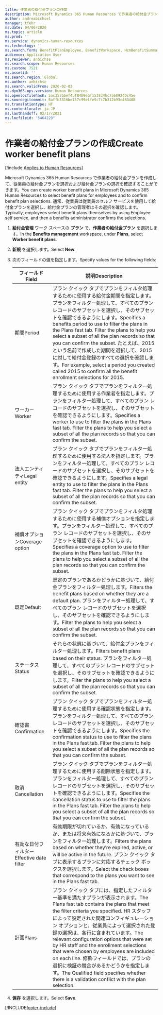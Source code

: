 ```yaml
---
title: 作業者の給付金プランの作成
description: Microsoft Dynamics 365 Human Resources で作業者の給付金プランを作成して、従業員の給付金プランを選択および給付金プランの選択を確認することができます。
author: andreabichsel
manager: tfehr
ms.date: 04/06/2020
ms.topic: article
ms.prod: ''
ms.service: dynamics-human-resources
ms.technology: ''
ms.search.form: BenefitPlanEmployee, BenefitWorkspace, HcmBenefitSummaryPart
audience: Application User
ms.reviewer: anbichse
ms.search.scope: Human Resources
ms.custom: 7521
ms.assetid: ''
ms.search.region: Global
ms.author: anbichse
ms.search.validFrom: 2020-02-03
ms.dyn365.ops.version: Human Resources
ms.openlocfilehash: 5ac357bbef4bf84b9eaf153834bc7a609240c45e
ms.sourcegitcommit: 6affb3316be757c99e1fe9c7c7b312b93c483408
ms.translationtype: HT
ms.contentlocale: ja-JP
ms.lasthandoff: 02/17/2021
ms.locfileid: "5464229"
---
```

# <a name="create-worker-benefit-plans"></a><span data-ttu-id="352a2-103">作業者の給付金プランの作成</span><span class="sxs-lookup"><span data-stu-id="352a2-103">Create worker benefit plans</span></span>

[!include [Applies to Human Resources](../includes/applies-to-hr.md)]

<span data-ttu-id="352a2-104">Microsoft Dynamics 365 Human Resources で作業者の給付金プランを作成して、従業員の給付金プランを選択および給付金プランの選択を確認することができます。</span><span class="sxs-lookup"><span data-stu-id="352a2-104">You can create worker benefit plans in Microsoft Dynamics 365 Human Resources to select benefit plans for employees and to confirm benefit plan selections.</span></span> <span data-ttu-id="352a2-105">通常、従業員は従業員のセルフ サービスを使用して給付金プランを選択し、給付金プランの管理者はその選択を確認します。</span><span class="sxs-lookup"><span data-stu-id="352a2-105">Typically, employees select benefit plans themselves by using Employee self service, and then a benefits administrator confirms the selections.</span></span> 

1. <span data-ttu-id="352a2-106">**給付金管理** ワーク スペースの **プラン** で、**作業者の給付金プラン** を選択します。</span><span class="sxs-lookup"><span data-stu-id="352a2-106">In the **Benefits management** workspace, under **Plans**, select **Worker benefit plans**.</span></span>

2. <span data-ttu-id="352a2-107">**新規** を選択します。</span><span class="sxs-lookup"><span data-stu-id="352a2-107">Select **New**.</span></span>

3. <span data-ttu-id="352a2-108">次のフィールドの値を指定します。</span><span class="sxs-lookup"><span data-stu-id="352a2-108">Specify values for the following fields:</span></span>

   | <span data-ttu-id="352a2-109">フィールド</span><span class="sxs-lookup"><span data-stu-id="352a2-109">Field</span></span> | <span data-ttu-id="352a2-110">説明</span><span class="sxs-lookup"><span data-stu-id="352a2-110">Description</span></span> |
   | --- | --- |
   | <span data-ttu-id="352a2-111">期間</span><span class="sxs-lookup"><span data-stu-id="352a2-111">Period</span></span> | <span data-ttu-id="352a2-112">プラン クイック タブでプランをフィルタ処理するために使用する給付金期間を指定します。プランをフィルター処理して、すべてのプラン レコードのサブセットを選択し、そのサブセットを確認できるようにします。</span><span class="sxs-lookup"><span data-stu-id="352a2-112">Specifies a benefits period to use to filter the plans in the Plans fast tab. Filter the plans to help you select a subset of all the plan records so that you can confirm the subset.</span></span> <span data-ttu-id="352a2-113">たとえば、2015 という名前で作成した期間を選択して、2015 に対して給付金登録のすべての選択を確認します。</span><span class="sxs-lookup"><span data-stu-id="352a2-113">For example, select a period you created called 2015 to confirm all the benefit enrollment selections for 2015.</span></span> |
   | <span data-ttu-id="352a2-114">ワーカー</span><span class="sxs-lookup"><span data-stu-id="352a2-114">Worker</span></span> | <span data-ttu-id="352a2-115">プラン クイック タブでプランをフィルター処理するために使用する作業者を指定します。プランをフィルター処理して、すべてのプラン レコードのサブセットを選択し、そのサブセットを確認できるようにします。</span><span class="sxs-lookup"><span data-stu-id="352a2-115">Specifies a worker to use to filter the plans in the Plans fast tab. Filter the plans to help you select a subset of all the plan records so that you can confirm the subset.</span></span> |
   | <span data-ttu-id="352a2-116">法人エンティティ</span><span class="sxs-lookup"><span data-stu-id="352a2-116">Legal entity</span></span> | <span data-ttu-id="352a2-117">プラン クイック タブでプランをフィルター処理するために使用する法人を指定します。プランをフィルター処理して、すべてのプラン レコードのサブセットを選択し、そのサブセットを確認できるようにします。</span><span class="sxs-lookup"><span data-stu-id="352a2-117">Specifies a legal entity to use to filter the plans in the Plans fast tab. Filter the plans to help you select a subset of all the plan records so that you can confirm the subset.</span></span> |
   | <span data-ttu-id="352a2-118">補償オプション</span><span class="sxs-lookup"><span data-stu-id="352a2-118">Coverage option</span></span> | <span data-ttu-id="352a2-119">プラン クイック タブでプランをフィルタ処理するために使用する補償オプションを指定します。プランをフィルター処理して、すべてのプラン レコードのサブセットを選択し、そのサブセットを確認できるようにします。</span><span class="sxs-lookup"><span data-stu-id="352a2-119">Specifies a coverage option to use to filter the plans in the Plans fast tab. Filter the plans to help you select a subset of all the plan records so that you can confirm the subset.</span></span> |
   | <span data-ttu-id="352a2-120">既定</span><span class="sxs-lookup"><span data-stu-id="352a2-120">Default</span></span> | <span data-ttu-id="352a2-121">既定のプランであるかどうかに基づいて、給付金プランをフィルター処理します。</span><span class="sxs-lookup"><span data-stu-id="352a2-121">Filters the benefit plans based on whether they are a default plan.</span></span> <span data-ttu-id="352a2-122">プランをフィルター処理して、すべてのプラン レコードのサブセットを選択し、そのサブセットを確認できるようにします。</span><span class="sxs-lookup"><span data-stu-id="352a2-122">Filter the plans to help you select a subset of all the plan records so that you can confirm the subset.</span></span> |
   | <span data-ttu-id="352a2-123">ステータス</span><span class="sxs-lookup"><span data-stu-id="352a2-123">Status</span></span> | <span data-ttu-id="352a2-124">それらの状態に基づいて、給付金プランをフィルター処理します。</span><span class="sxs-lookup"><span data-stu-id="352a2-124">Filters benefit plans based on their status.</span></span> <span data-ttu-id="352a2-125">プランをフィルター処理して、すべてのプラン レコードのサブセットを選択し、そのサブセットを確認できるようにします。</span><span class="sxs-lookup"><span data-stu-id="352a2-125">Filter the plans to help you select a subset of all the plan records so that you can confirm the subset.</span></span> |
   | <span data-ttu-id="352a2-126">確認書</span><span class="sxs-lookup"><span data-stu-id="352a2-126">Confirmation</span></span> | <span data-ttu-id="352a2-127">プラン クイック タブでプランをフィルター処理するために使用する確認状態を指定します。プランをフィルター処理して、すべてのプラン レコードのサブセットを選択し、そのサブセットを確認できるようにします。</span><span class="sxs-lookup"><span data-stu-id="352a2-127">Specifies the confirmation status to use to filter the plans in the Plans fast tab. Filter the plans to help you select a subset of all the plan records so that you can confirm the subset.</span></span> |
   | <span data-ttu-id="352a2-128">取消</span><span class="sxs-lookup"><span data-stu-id="352a2-128">Cancellation</span></span> | <span data-ttu-id="352a2-129">プラン クイック タブでプランをフィルター処理するために使用する削除状態を指定します。プランをフィルター処理して、すべてのプラン レコードのサブセットを選択し、そのサブセットを確認できるようにします。</span><span class="sxs-lookup"><span data-stu-id="352a2-129">Specifies the cancellation status to use to filter the plans in the Plans fast tab. Filter the plans to help you select a subset of all the plan records so that you can confirm the subset.</span></span> |
   | <span data-ttu-id="352a2-130">有効な日付フィルター</span><span class="sxs-lookup"><span data-stu-id="352a2-130">Effective date filter</span></span> | <span data-ttu-id="352a2-131">有効期限が切れているか、有効になっているか、または将来有効になるかに基づいて、プランをフィルター処理します。</span><span class="sxs-lookup"><span data-stu-id="352a2-131">Filters the plans based on whether they’re expired, active, or will be active in the future.</span></span> <span data-ttu-id="352a2-132">プラン クイック タブに表示するプランに対応するチェック ボックスを選択します。</span><span class="sxs-lookup"><span data-stu-id="352a2-132">Select the check boxes that correspond to the plans you want to see in the Plans fast tab.</span></span> |
   | <span data-ttu-id="352a2-133">計画</span><span class="sxs-lookup"><span data-stu-id="352a2-133">Plans</span></span> | <span data-ttu-id="352a2-134">プラン クイック タブには、指定したフィルター基準を満たすプランが表示されます。</span><span class="sxs-lookup"><span data-stu-id="352a2-134">The Plans fast tab contains the plans that meet the filter criteria you specified.</span></span> <span data-ttu-id="352a2-135">HR スタッフによって設定された関連コンフィギュレーション オプションと、従業員によって選択された登録の選択は、各行に含まれています。</span><span class="sxs-lookup"><span data-stu-id="352a2-135">The relevant configuration options that were set by HR staff and the enrollment selections that were chosen by employees are included on each line.</span></span> <span data-ttu-id="352a2-136">修飾フィールドでは、プランの選択に検証の競合があるかどうかを指定します。</span><span class="sxs-lookup"><span data-stu-id="352a2-136">The Qualified field specifies whether there is a validation conflict with the plan selection.</span></span> |

4. <span data-ttu-id="352a2-137">**保存** を選択します。</span><span class="sxs-lookup"><span data-stu-id="352a2-137">Select **Save**.</span></span>


[!INCLUDE[footer-include](../includes/footer-banner.md)]